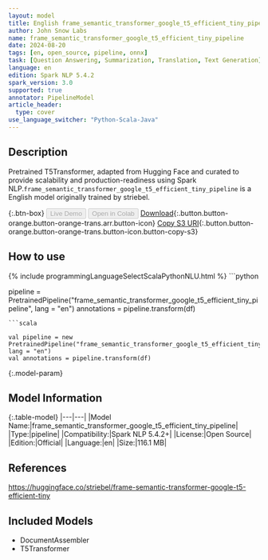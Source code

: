 ```yaml
---
layout: model
title: English frame_semantic_transformer_google_t5_efficient_tiny_pipeline pipeline T5Transformer from striebel
author: John Snow Labs
name: frame_semantic_transformer_google_t5_efficient_tiny_pipeline
date: 2024-08-20
tags: [en, open_source, pipeline, onnx]
task: [Question Answering, Summarization, Translation, Text Generation]
language: en
edition: Spark NLP 5.4.2
spark_version: 3.0
supported: true
annotator: PipelineModel
article_header:
  type: cover
use_language_switcher: "Python-Scala-Java"
---
```


## Description

Pretrained T5Transformer, adapted from Hugging Face and curated to provide scalability and production-readiness using Spark NLP.`frame_semantic_transformer_google_t5_efficient_tiny_pipeline` is a English model originally trained by striebel.

{:.btn-box}
<button class="button button-orange" disabled>Live Demo</button>
<button class="button button-orange" disabled>Open in Colab</button>
[Download](https://s3.amazonaws.com/auxdata.johnsnowlabs.com/public/models/frame_semantic_transformer_google_t5_efficient_tiny_pipeline_en_5.4.2_3.0_1724146615219.zip){:.button.button-orange.button-orange-trans.arr.button-icon}
[Copy S3 URI](s3://auxdata.johnsnowlabs.com/public/models/frame_semantic_transformer_google_t5_efficient_tiny_pipeline_en_5.4.2_3.0_1724146615219.zip){:.button.button-orange.button-orange-trans.button-icon.button-copy-s3}

## How to use



<div class="tabs-box" markdown="1">
{% include programmingLanguageSelectScalaPythonNLU.html %}
```python

pipeline = PretrainedPipeline("frame_semantic_transformer_google_t5_efficient_tiny_pipeline", lang = "en")
annotations =  pipeline.transform(df)   

```
```scala

val pipeline = new PretrainedPipeline("frame_semantic_transformer_google_t5_efficient_tiny_pipeline", lang = "en")
val annotations = pipeline.transform(df)

```
</div>

{:.model-param}
## Model Information

{:.table-model}
|---|---|
|Model Name:|frame_semantic_transformer_google_t5_efficient_tiny_pipeline|
|Type:|pipeline|
|Compatibility:|Spark NLP 5.4.2+|
|License:|Open Source|
|Edition:|Official|
|Language:|en|
|Size:|116.1 MB|

## References

https://huggingface.co/striebel/frame-semantic-transformer-google-t5-efficient-tiny

## Included Models

- DocumentAssembler
- T5Transformer